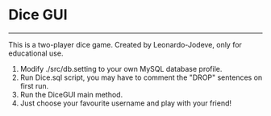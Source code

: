 # Dice GUI
***
This is a two-player dice game. Created by Leonardo-Jodeve, only for educational use.
1. Modify ./src/db.setting to your own MySQL database profile.
2. Run Dice.sql script, you may have to comment the "DROP" sentences on first run.
3. Run the DiceGUI main method.
4. Just choose your favourite username and play with your friend!
